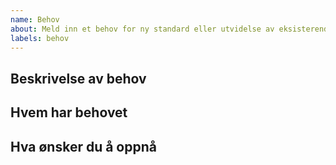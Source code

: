 ```yaml
---
name: Behov
about: Meld inn et behov for ny standard eller utvidelse av eksisterende standard
labels: behov
---
```


## Beskrivelse av behov
<!-- Legg inn beskrivelse her -->

## Hvem har behovet
<!-- Beskriv hvem (hva slags brukergruppe) som trenger standarden -->

## Hva ønsker du å oppnå
<!-- Beskriv hvorfor dette er et behov -->
